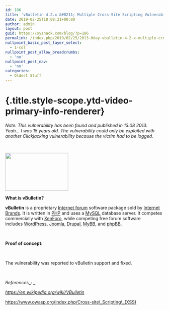 ```yaml
---
id: 186
title: 'vBulletin 4.2.x &#8211; Multiple Cross-Site Scripting Vulnerabilities (2013)'
date: 2019-02-25T18:08:21+00:00
author: admin
layout: post
guid: https://syzhack.com/blog/?p=186
permalink: /index.php/2019/02/25/2013-0day-vbulletin-4-2-x-multiple-cross-site-scripting-vulnerabilities/
nullpoint_basic_post_layer_select:
  - 1-col
nullpoint_post_allow_breadcrumbs:
  - 'no'
nullpoint_post_nav:
  - 'no'
categories:
  - Oldest Stuff
---
```

#  {.title.style-scope.ytd-video-primary-info-renderer}

_Note: This vulnerability has been found and published in 13.08 2013.  Yeah&#8230; I was 15 years old. The vulnerability could only be exploited with another Clickjacking vulnerability because the victim had to be logged._

&nbsp;

<img class="size-full wp-image-272 aligncenter" src="https://syzhack.com/blog/wp-content/uploads/2019/02/vbulletin.png" alt="" width="200" height="120" /> 

**What is vBulletin?**

**vBulletin** is a proprietary [Internet forum](https://en.wikipedia.org/wiki/Internet_forum "Internet forum") software package sold by [Internet Brands](https://en.wikipedia.org/wiki/Internet_Brands "Internet Brands"). It is written in [PHP](https://en.wikipedia.org/wiki/PHP "PHP") and uses a [MySQL](https://en.wikipedia.org/wiki/MySQL "MySQL") database server. It competes commercially with [XenForo](https://en.wikipedia.org/wiki/XenForo "XenForo"), while competing free forum software includes [WordPress](https://en.wikipedia.org/wiki/WordPress "WordPress"), [Joomla](https://en.wikipedia.org/wiki/Joomla "Joomla"), [Drupal](https://en.wikipedia.org/wiki/Drupal "Drupal"), [MyBB](https://en.wikipedia.org/wiki/MyBB "MyBB"), and [phpBB](https://en.wikipedia.org/wiki/PhpBB "PhpBB").

&nbsp;

**Proof of concept:**

&nbsp;



The vulnerability was reported to vBulletin support and fixed.

&nbsp;

_References__: _

_https://en.wikipedia.org/wiki/VBulletin_

https://www.owasp.org/index.php/Cross-site\_Scripting\_(XSS)

&nbsp;

&nbsp;

&nbsp;

&nbsp;